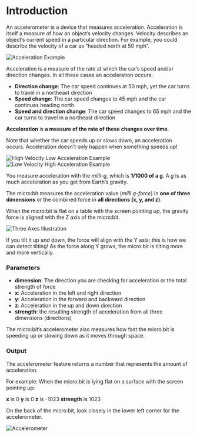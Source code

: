 # Introduction

An accelerometer is a device that measures acceleration. Acceleration is itself a measure of how an object’s velocity changes. 
Velocity describes an object’s current speed in a particular direction. For example, you could describe the velocity of a car as “headed north at 50 mph”.

![Acceleration Example](/static/courses/csintro/accelerometer/velocity.png)

Acceleration is a measure of the rate at which the car’s speed and/or direction changes.
In all these cases an acceleration occurs:

* **Direction change**: The car speed continues at 50 mph, yet the car turns to travel in a northeast direction
* **Speed change**: The car speed changes to 45 mph and the car continues heading north
* **Speed and direction change**: The car speed changes to 65 mph and the car turns to travel in a northeast direction

**Acceleration** is **a measure of the rate of these changes over time**.

Note that whether the car speeds up or slows down, an acceleration occurs. Acceleration doesn't only happen when something speeds up!

![High Velocity Low Acceleration Example](/static/courses/csintro/accelerometer/highvelocitylowaccel.png)
![Low Velocity High Acceleration Example](/static/courses/csintro/accelerometer/lowvelocityhighaccel.png)

You measure acceleration with the *milli-g*, which is **1/1000 of a g**. A *g* is as much acceleration as you get from Earth’s gravity.

The micro:bit measures the acceleration value (*milli g-force*) in **one of three dimensions** or the combined force in **all directions (x, y, and z)**.

When the micro:bit is flat on a table with the screen pointing up, the gravity force is aligned with the Z axis of the micro:bit.

![Three Axes Illustration](/static/courses/csintro/accelerometer/lowvelocityhighaccel.png)

If you tilt it up and down, the force will align with the Y axis; this is how we can detect tilting! As the force along Y grows, the micro:bit is tilting more and more vertically.

### Parameters

* **dimension**: The direction you are checking for acceleration or the total strength of force
* **x**: Acceleration in the left and right direction
* **y**: Acceleration in the forward and backward direction
* **z**: Acceleration in the up and down direction
* **strength**: the resulting strength of acceleration from all three dimensions (directions)

The micro:bit’s accelerometer also measures how fast the micro:bit is speeding up or slowing down as it moves through space.

### Output

The accelerometer feature returns a number that represents the amount of acceleration.

For example: When the micro:bit is lying flat on a surface with the screen pointing up:

**x** is 0
**y** is 0
**z** is -1023
**strength** is 1023

On the back of the micro:bit, look closely in the lower left corner for the accelerometer.

![Accelerometer](/static/courses/csintro/accelerometer/accelerometer.png)

